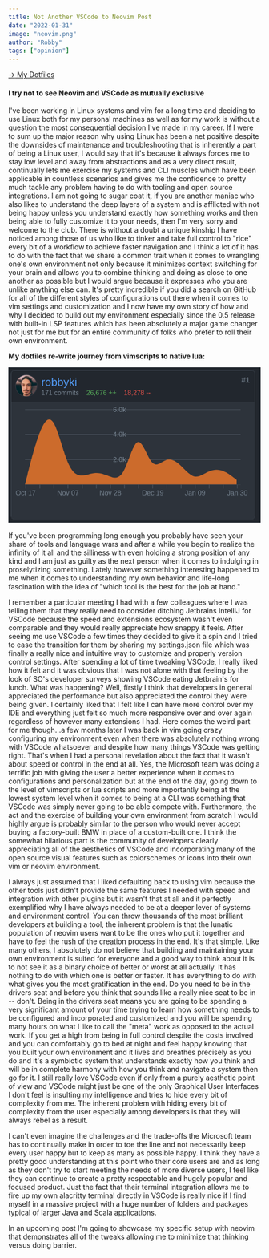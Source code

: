 ```yaml
---
title: Not Another VSCode to Neovim Post
date: "2022-01-31"
image: "neovim.png"
author: "Robby"
tags: ["opinion"]
---
```


[$\rightarrow$ My Dotfiles](https://github.com/robbyki/Dotfiles)

#### I try not to see Neovim and VSCode as mutually exclusive

I've been working in Linux systems and vim for a long time and deciding to use
Linux both for my personal machines as well as for my work is without a question
the most consequential decision I've made in my career. If I were to sum up the
major reason why using Linux has been a net positive despite the downsides of
maintenance and troubleshooting that is inherently a part of being a Linux user,
I would say that it's because it always forces me to stay low level and away
from abstractions and as a very direct result, continually lets me exercise my
systems and CLI muscles which have been applicable in countless scenarios and
gives me the confidence to pretty much tackle any problem having to do with
tooling and open source integrations. I am not going to sugar coat it, if you
are another maniac who also likes to understand the deep layers of a system and
is afflicted with not being happy unless you understand exactly how something
works and then being able to fully customize it to your needs, then I'm very
sorry and welcome to the club. There is without a doubt a unique kinship I have
noticed among those of us who like to tinker and take full control to "rice"
every bit of a workflow to achieve faster navigation and I think a lot of it has
to do with the fact that we share a common trait when it comes to wrangling
one's own environment not only because it minimizes context switching for your
brain and allows you to combine thinking and doing as close to one another as
possible but I would argue because it expresses who you are unlike anything else
can. It's pretty incredible if you did a search on GitHub for all of the
different styles of configurations out there when it comes to vim settings and
customization and I now have my own story of how and why I decided to build out
my environment especially since the 0.5 release with built-in LSP features which
has been absolutely a major game changer not just for me but for an entire
community of folks who prefer to roll their own environment.

**My dotfiles re-write journey from vimscripts to native lua:**
<div style="text-align:center"><img src="/src/images/dotfiles-commits.png" alt="Me"/></div>

If you've been programming long enough you probably have seen your share of tools
and language wars and after a while you begin to realize the infinity of it all
and the silliness with even holding a strong position of any kind and I am just
as guilty as the next person when it comes to indulging in proselytizing
something. Lately however something interesting happened to me when it comes to
understanding my own behavior and life-long fascination with the idea of "which
tool is the best for the job at hand." 

I remember a particular meeting I had with a few colleagues where I was telling
them that they really need to consider ditching Jetbrains IntelliJ for VSCode
because the speed and extensions ecosystem wasn't even comparable and they would
really appreciate how snappy it feels. After seeing me use VSCode a few times
they decided to give it a spin and I tried to ease the transition for them by
sharing my settings.json file which was finally a really nice and intuitive way
to customize and properly version control settings. After spending a lot of time
tweaking VSCode, I really liked how it felt and it was obvious that I was not
alone with that feeling by the look of SO's developer surveys showing VSCode
eating Jetbrain's for lunch. What was happening? Well, firstly I think that
developers in general appreciated the performance but also appreciated the
control they were being given. I certainly liked that I felt like I can have
more control over my IDE and everything just felt so much more responsive over
and over again regardless of however many extensions I had. Here comes the weird
part for me though...a few months later I was back in vim going crazy
configuring my environment even when there was absolutely nothing wrong with
VSCode whatsoever and despite how many things VSCode was getting right. That's
when I had a personal revelation about the fact that it wasn't about speed or
control in the end at all. Yes, the Microsoft team was doing a terrific job with
giving the user a better experience when it comes to configurations and
personalization but at the end of the day, going down to the level of vimscripts
or lua scripts and more importantly being at the lowest system level when it
comes to being at a CLI was something that VSCode was simply never going to be
able compete with. Furthermore, the act and the exercise of building your own
environment from scratch I would highly argue is probably similar to the person
who would never accept buying a factory-built BMW in place of a custom-built
one. I think the somewhat hilarious part is the community of developers clearly
appreciating all of the aesthetics of VSCode and incorporating many of the
open source visual features such as colorschemes or icons into their own vim or neovim
environment.

I always just assumed that I liked defaulting back to using vim because the
other tools just didn't provide the same features I needed with speed and
integration with other plugins but it wasn't that at all and it perfectly
exemplified why I have always needed to be at a deeper lever of systems and
environment control. You can throw thousands of the most brilliant developers at
building a tool, the inherent problem is that the lunatic population of neovim
users want to be the ones who put it together and have to feel the rush of the
creation process in the end. It's that simple. Like many others, I absolutely do
not believe that building and maintaining your own environment is suited for
everyone and a good way to think about it is to not see it as a binary choice of
better or worst at all actually. It has nothing to do with which one is better
or faster. It has everything to do with what gives you the most gratification in
the end. Do you need to be in the drivers seat and before you think that sounds
like a really nice seat to be in -- don't. Being in the drivers seat means you
are going to be spending a very significant amount of your time trying to learn
how something needs to be configured and incorporated and customized and you
will be spending many hours on what I like to call the "meta" work as opposed to
the actual work. If you get a high from being in full control despite the costs
involved and you can comfortably go to bed at night and feel happy knowing that
you built your own environment and it lives and breathes precisely as you do and
it's a symbiotic system that understands exactly how you think and will be in
complete harmony with how you think and navigate a system then go for it. I
still really love VSCode even if only from a purely aesthetic point of view and
VSCode might just be one of the only Graphical User Interfaces I don't feel is
insulting my intelligence and tries to hide every bit of complexity from me. The
inherent problem with hiding every bit of complexity from the user especially
among developers is that they will always rebel as a result. 

I can't even imagine the challenges and the trade-offs the Microsoft team has to
continually make in order to toe the line and not necessarily keep every user
happy but to keep as many as possible happy. I think they have a pretty good
understanding at this point who their core users are and as long as they don't
try to start meeting the needs of more diverse users, I feel like they can
continue to create a pretty respectable and hugely popular and focused product.
Just the fact that their terminal integration allows me to fire up my own
alacritty terminal directly in VSCode is really nice if I find myself in a
massive project with a huge number of folders and packages typical of larger
Java and Scala applications. 

In an upcoming post I'm going to showcase my specific setup with neovim that
demonstrates all of the tweaks allowing me to minimize that thinking versus
doing barrier. 
